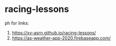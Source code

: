 # racing-lessons

ph for links:
1. https://xv-asrn.github.io/racing-lessons/
2. https://as-weather-app-2020.firebaseapp.com/
